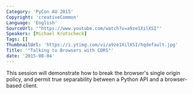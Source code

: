 ```yaml
---
Category: 'PyCon AU 2015'
Copyright: 'creativeCommon'
Language: 'English'
SourceUrl: '"https://www.youtube.com/watch?v=a9ze1XilXSI"'
Speakers: [Michael Krotscheck]
Tags: []
ThumbnailUrl: 'https://i.ytimg.com/vi/a9ze1XilXSI/hqdefault.jpg'
Title: '"Talking to Browsers with CORS"'
date: '2015-08-04'
---
```

This session will demonstrate how to break the browser's single origin policy, and permit true separability between a Python API and a browser-based client.

